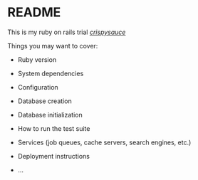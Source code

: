 # README

This is my ruby on rails trial
[*crispysauce*](http://crispysauce.com)

Things you may want to cover:

* Ruby version

* System dependencies

* Configuration

* Database creation

* Database initialization

* How to run the test suite

* Services (job queues, cache servers, search engines, etc.)

* Deployment instructions

* ...
